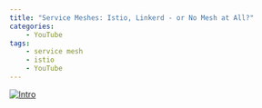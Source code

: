 ```yaml
---
title: "Service Meshes: Istio, Linkerd - or No Mesh at All?"
categories:
    - YouTube
tags:
    - service mesh
    - istio
    - YouTube
---
```


[![Intro](https://img.youtube.com/vi/kwUgrSG_ZKI/0.jpg)](https://www.youtube.com/watch?v=kwUgrSG_ZKI "Title")

